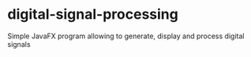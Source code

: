 # digital-signal-processing
Simple JavaFX program allowing to generate, display and process digital signals

